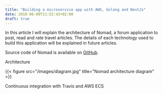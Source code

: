 ```yaml
---
title: "Building a microservice app with AWS, Golang and NextJs"
date: 2018-06-09T21:52:43+02:00
draft: true
---
```


In this article I will explain the architecture of Nomad, a forum application to post, read and rate travel articles. The details of each technology used to build this application will be explained in future articles.

Source code of Nomad is available on <a href="https://github.com/nomad-project/" target="_blank">GitHub</a>.


Architecture

{{< figure src="/images/diagram.jpg" title="Nomad architecture diagram" >}}

Continuous integration with Travis and AWS ECS